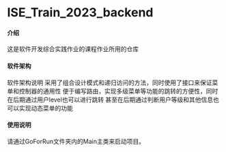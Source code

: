 # ISE_Train_2023_backend

#### 介绍

这是软件开发综合实践作业的课程作业所用的仓库

#### 软件架构

软件架构说明
采用了组合设计模式和递归访问的方法，同时使用了接口来保证菜单和控制器的通用性
便于编写路由，实现多级菜单等功能的跳转的方便性，同时在后期通过用户level也可以进行跳转
甚至在后期通过判断用户等级和其他信息也可以实现动态菜单的功能

#### 使用说明

请通过GoForRun文件夹内的Main主类来启动项目。

